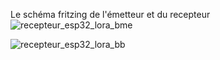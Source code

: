 Le schéma fritzing de l'émetteur et du recepteur
![recepteur_esp32_lora_bme](https://github.com/BuchiProf/ruche_marchal/assets/46644031/0a488b9f-82f5-4b5c-8580-e60bc1e7567f)

![recepteur_esp32_lora_bb](https://github.com/BuchiProf/ruche_marchal/assets/46644031/ae6f00fa-52c9-484c-a5c2-eba3be7fdd0a)

